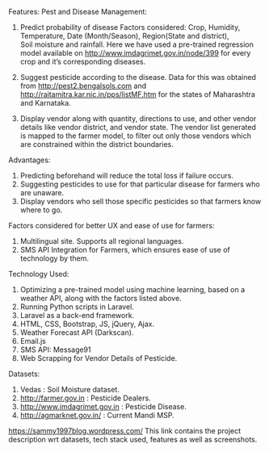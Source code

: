 Features:
Pest and Disease Management:

1. Predict probability of disease
Factors considered:  Crop, Humidity, Temperature, Date (Month/Season), Region(State and district),  
Soil moisture and rainfall. Here we have used a pre-trained regression model available on 
http://www.imdagrimet.gov.in/node/399 for every crop and it’s corresponding diseases.

2. Suggest pesticide according to the disease. Data for this was obtained from 
http://pest2.bengalsols.com and http://raitamitra.kar.nic.in/pps/listMF.htm 
for the states of Maharashtra and Karnataka.

3. Display vendor along with quantity, directions to use, and other vendor details like vendor district, 
and vendor state. The vendor list generated is mapped to the farmer model, to filter out only those vendors
which are constrained within the district boundaries.

Advantages: 
1. Predicting beforehand will reduce the total loss if failure occurs.
2. Suggesting pesticides to use for that particular disease for farmers who are unaware.
3. Display vendors who sell those specific pesticides so that farmers know where to go.


Factors considered for better UX and ease of use for farmers:
1.  Multilingual site. Supports all regional languages.
2. SMS API Integration for Farmers, which ensures ease of use of technology by them.


Technology Used:
1.  Optimizing a pre-trained model using machine learning, based on a weather API, along with the factors listed above.
2.  Running Python scripts in Laravel.
3.  Laravel as a back-end framework.
4.  HTML, CSS, Bootstrap, JS, jQuery, Ajax.
5. Weather Forecast API (Darkscan).
6.  Email.js
7. SMS API: Message91
8. Web Scrapping for Vendor Details of Pesticide.


Datasets:
1.  Vedas : Soil Moisture dataset.
2. http://farmer.gov.in : Pesticide Dealers.
3. http://www.imdagrimet.gov.in : Pesticide Disease.
4. http://agmarknet.gov.in/ : Current Mandi MSP.


https://sammy1997blog.wordpress.com/
This link contains the project description wrt datasets, tech stack used, features as well as screenshots.

